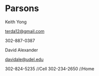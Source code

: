 # Parsons

Keith Yong

terda12@gmail.com

302-887-0387

David Alexander 

davidale@udel.edu

302-824-5235 //Cell
302-234-2650 //Home

